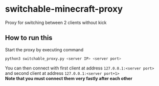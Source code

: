 # switchable-minecraft-proxy
Proxy for switching between 2 clients without kick

## How to run this  
Start the proxy by executing command
```bash
python3 switchable_proxy.py <server IP> <server port>
```

You can then connect with first client at address `127.0.0.1:<server port>` and second client at address `127.0.0.1:<server port+1>`  
**Note that you must connect them very fastly after each other**
